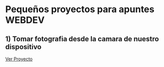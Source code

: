 # Pequeños proyectos para apuntes WEBDEV

## 1) Tomar fotografia desde la camara de nuestro dispositivo

<a href="https://github.com/Al3xGD/algunos_codigos/tree/main/camara_web" title="Ver proyecto">Ver Proyecto</a>

